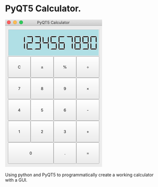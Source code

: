 # PyQT5 Calculator.

![alt text](img/PyQT5-Calculator-Screenshot.png)

Using python and PyQT5 to programmatically create a working calculator with a GUI.